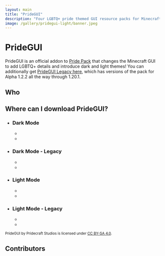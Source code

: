 ```yaml
---
layout: main
title: "PrideGUI"
description: "Four LGBTQ+ pride themed GUI resource packs for Minecraft."
image: /gallery/pridegui-light/banner.jpeg
---
```

<!-- Copyright (c) 2023-2024 Pridecraft Studios & contributors
	 SPDX-License-Identifier: CC-BY-SA-4.0
	 https://git.pridecraft.gay/website/blob/HEAD/LICENSE-CC-BY-SA-4.0 -->
<script lang="ts">
import Badge from '$lib/components/BadgeRaw.svelte';
import Badges from '$lib/components/Badges.svelte';
import Developers from '$lib/components/Developers.svelte';
import Picture from '$lib/components/Picture.svelte';

import { Modrinth, GitHubDownloads, GitHubCommits } from '$lib/shields';
import { Who, Socials, Donate, Rosette } from '$lib/boilerplate';
</script>

<!-- Clyde had this so I'm adding it too -->
<!-- ^ what does this meannnn -->

# PrideGUI

<aside class="shields">
<Modrinth modid="pridegui"/>
<GitHubDownloads modid="pridegui" />
<GitHubCommits modid="pridegui" />
</aside>

PrideGUI is an official addon to [Pride Pack](/pridepack) that changes the Minecraft GUI
to add LGBTQ+ details and introduce dark and light themes!
You can additionally get [PrideGUI Legacy here](https://modrinth.com/project/pridegui-legacy),
which has versions of the pack for Alpha 1.2.2 all the way through 1.20.1.

<Picture name="pridegui-dark/banner" order="avif" original="avif"
	alt="The PrideGUI banner, featuring various inventories, and the options menu."
/>

<Donate/>

## Who

<Who/>

## Where can I download PrideGUI?

<ul class="varied">
<li class="pridegui dark">
	<h3><Rosette type="gay no-bg">Dark Mode</Rosette></h3>
	<ul class="badges">
	<li><Badge id="modrinth" rel="me" link="https://modrinth.com/resourcepack/pridegui" ext="svg" head="Available on" name="Modrinth"/></li>
	<li><Badge id="github" rel="me" link="https://git.pridecraft.gay/pridegui" ext="svg" head="Available on" name="GitHub"/></li>
	</ul>
</li>
<li class="pridegui dark legacy">
	<h3><Rosette type="gay no-bg">Dark Mode - Legacy</Rosette></h3>
	<ul class="badges">
	<li><Badge id="modrinth" rel="me" link="https://modrinth.com/resourcepack/pridegui-legacy" ext="svg" head="Available on" name="Modrinth"/></li>
	<li><Badge id="github" rel="me" link="https://git.pridecraft.gay/pridegui/branches/all?query=legacy" ext="svg" head="Available on" name="GitHub"/></li>
	</ul>
</li>
<li class="pridegui light">
	<h3><Rosette type="lesbian no-bg">Light Mode</Rosette></h3>
	<ul class="badges">
	<li><Badge id="modrinth" rel="me" link="https://modrinth.com/resourcepack/pridegui-light" ext="svg" head="Available on" name="Modrinth"/></li>
	<li><Badge id="github" rel="me" link="https://git.pridecraft.gay/pridegui/tree/light/main" ext="svg" head="Available on" name="GitHub"/></li>
	</ul>
</li>
<li class="pridegui light legacy">
	<h3><Rosette type="lesbian no-bg">Light Mode - Legacy</Rosette></h3>
	<ul class="badges">
	<li><Badge id="modrinth" rel="me" link="https://modrinth.com/resourcepack/pridegui-legacy-light" ext="svg" head="Available on" name="Modrinth"/></li>
	<li><Badge id="github" rel="me" link="https://git.pridecraft.gay/pridegui/branches/all?query=light%2Flegacy" ext="svg" head="Available on" name="GitHub"/></li>
	</ul>
</li>
</ul>

<small>

PrideGUI by Pridecraft Studios is licensed under [CC BY-SA 4.0](https://creativecommons.org/licenses/by-sa/4.0/).
</small>

<Socials/>

## Contributors

<Developers type="small"/>
